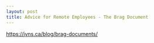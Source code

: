 ```yaml
---
layout: post
title: Advice for Remote Employees - The Brag Document
---
```


https://jvns.ca/blog/brag-documents/
